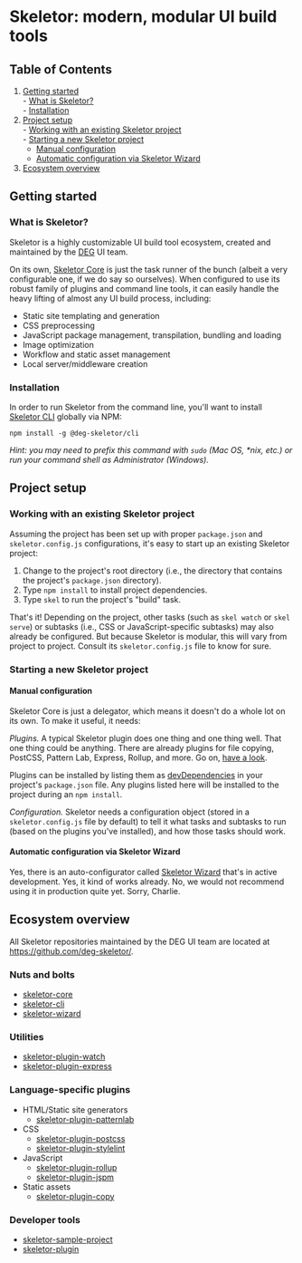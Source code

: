 # Skeletor: modern, modular UI build tools

## Table of Contents
  1. [Getting started](#getting-started)  
    - [What is Skeletor?](#what-is-skeletor)  
    - [Installation](#installation)  
  2. [Project setup](#project-setup)  
    - [Working with an existing Skeletor project](#working-with-an-existing-skeletor-project)  
    - [Starting a new Skeletor project](#starting-a-new-skeletor-project)  
      - [Manual configuration](#manual-configuration)
      - [Automatic configuration via Skeletor Wizard](#automatic-configuration-via-skeletor-wizard)
  3. [Ecosystem overview](#ecosystem-overview)

## Getting started

### What is Skeletor?
Skeletor is a highly customizable UI build tool ecosystem, created and maintained by the [DEG](http://www.degdigital.com) UI team. 

On its own, [Skeletor Core](https://github.com/deg-skeletor/skeletor-core) is just the task runner of the bunch (albeit a very configurable one, if we do say so ourselves). When configured to use its robust family of plugins and command line tools, it can easily handle the heavy lifting of almost any UI build process, including:

* Static site templating and generation
* CSS preprocessing
* JavaScript package management, transpilation, bundling and loading
* Image optimization
* Workflow and static asset management
* Local server/middleware creation 

### Installation
In order to run Skeletor from the command line, you'll want to install [Skeletor CLI](https://github.com/deg-skeletor/skeletor-cli) globally via NPM:

```shell
npm install -g @deg-skeletor/cli
```

*Hint: you may need to prefix this command with `sudo` (Mac OS, \*nix, etc.) or run your command shell as Administrator (Windows).*

## Project setup

### Working with an existing Skeletor project
Assuming the project has been set up with proper `package.json` and `skeletor.config.js` configurations, it's easy to start up an existing Skeletor project:

1. Change to the project's root directory (i.e., the directory that contains the project's `package.json` directory).
2. Type `npm install` to install project dependencies.
3. Type `skel` to run the project's "build" task.

That's it! Depending on the project, other tasks (such as `skel watch` or `skel serve`) or subtasks (i.e., CSS or JavaScript-specific subtasks) may also already be configured. But because Skeletor is modular, this will vary from project to project. Consult its `skeletor.config.js` file to know for sure.

### Starting a new Skeletor project

#### Manual configuration
Skeletor Core is just a delegator, which means it doesn't do a whole lot on its own. To make it useful, it needs:

*Plugins.* A typical Skeletor plugin does one thing and one thing well. That one thing could be anything. There are already plugins for file copying, PostCSS, Pattern Lab, Express, Rollup, and more. Go on, [have a look](#ecosystem-overview).

Plugins can be installed by listing them as [devDependencies](https://docs.npmjs.com/files/package.json#devdependencies) in your project's `package.json` file. Any plugins listed here will be installed to the project during an `npm install`.

*Configuration.* Skeletor needs a configuration object (stored in a `skeletor.config.js` file by default) to tell it what tasks and subtasks to run (based on the plugins you've installed), and how those tasks should work.

#### Automatic configuration via Skeletor Wizard
Yes, there is an auto-configurator called [Skeletor Wizard](https://github.com/deg-skeletor/skeletor-wizard) that's in active development. Yes, it kind of works already. No, we would not recommend using it in production quite yet. Sorry, Charlie.

## Ecosystem overview
All Skeletor repositories maintained by the DEG UI team are located at https://github.com/deg-skeletor/.

### Nuts and bolts
* [skeletor-core](https://github.com/deg-skeletor/skeletor-core/)
* [skeletor-cli](https://github.com/deg-skeletor/skeletor-cli/)
* [skeletor-wizard](https://github.com/deg-skeletor/skeletor-wizard/)

### Utilities
* [skeletor-plugin-watch](https://github.com/deg-skeletor/skeletor-plugin-watch/)
* [skeletor-plugin-express](https://github.com/deg-skeletor/skeletor-plugin-express/)

### Language-specific plugins
* HTML/Static site generators
  - [skeletor-plugin-patternlab](https://github.com/deg-skeletor/skeletor-plugin-patternlab/)
* CSS
  - [skeletor-plugin-postcss](https://github.com/deg-skeletor/skeletor-plugin-postcss/)
  - [skeletor-plugin-stylelint](https://github.com/deg-skeletor/skeletor-plugin-stylelint/)
* JavaScript
  - [skeletor-plugin-rollup](https://github.com/deg-skeletor/skeletor-plugin-rollup/)
  - [skeletor-plugin-jspm](https://github.com/deg-skeletor/skeletor-plugin-jspm/)
* Static assets
  - [skeletor-plugin-copy](https://github.com/deg-skeletor/skeletor-plugin-copy/)

### Developer tools
* [skeletor-sample-project](https://github.com/deg-skeletor/skeletor-sample-project/)
* [skeletor-plugin](https://github.com/deg-skeletor/skeletor-plugin/)
